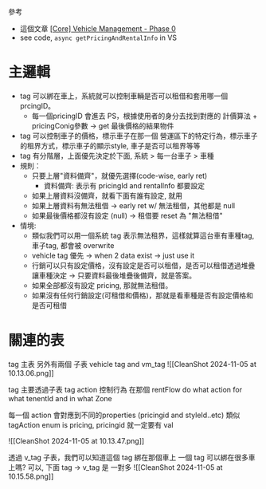 

參考
- 這個文章 [[Core] Vehicle Management - Phase 0](https://docs.google.com/document/d/1Lffmf5Xgn4r-KPYc7X1lSSzgmOvdcev81VWUDFVmPsY/edit?hl=zh-tw&tab=t.0#heading=h.igv93zj4p7cz)
- see code, `async getPricingAndRentalInfo` in VS

# 主邏輯
- tag 可以綁在車上，系統就可以控制車輛是否可以租借和套用哪一個prcingID。
	- 每一個pricingID 會進去 PS，根據使用者的身分去找到對應的 計價算法 + pricingConig參數 -> get 最後價格的結果物件
- tag 可以控制車子的價格，標示車子在那一個 營運區下的特定行為，標示車子的租界方式，標示車子的顯示style, 車子是否可以租界等等
- tag 有分階層，上面優先決定於下面, 系統  > 每一台車子 > 車種
- 規則：
	- 只要上層"資料備齊"，就優先選擇(code-wise, early ret)
		- 資料備齊: 表示有 pricingId and rentalInfo 都要設定
	- 如果上層資料沒備齊，就看下面有誰有設定, 就用
	- 如果上層資料有無法租借 -> early ret w/ 無法租借，其他都是 null
	- 如果最後價格都沒有設定 (null) -> 租借要 reset 為 "無法租借"
- 情境:
	- 類似我們可以用一個系統 tag 表示無法租界，這樣就算這台車有車種tag, 車子tag, 都會被 overwrite
	- vehicle tag 優先 -> when 2 data exist -> just use it
	- 行銷可以只有設定價格，沒有設定是否可以租借，是否可以租借透過堆疊讓車種決定 -> 只要資料最後堆疊後備齊，就是答案。
	- 如果全部都沒有設定 pricing, 那就無法租借。
	- 如果沒有任何行銷設定(可租借和價格)，那就是看車種是否有設定價格和是否可租借


# 關連的表

tag 主表
另外有兩個 子表
vehicle tag and vm_tag
![[CleanShot 2024-11-05 at 10.13.06.png]]

tag 主要透過子表 tag action 控制行為
在那個 rentFlow do what action for what tenentId and in what Zone

每一個 action 會對應到不同的properties (pricingid and styleId..etc)
類似 tagAction enum is pricing, pricingid 就一定要有 val

![[CleanShot 2024-11-05 at 10.13.47.png]]



透過 v_tag 子表，我們可以知道這個 tag 綁在那個車上
一個 tag 可以綁在很多車上嗎? 可以, 下面 tag -> v_tag 是 一對多
![[CleanShot 2024-11-05 at 10.15.58.png]]


